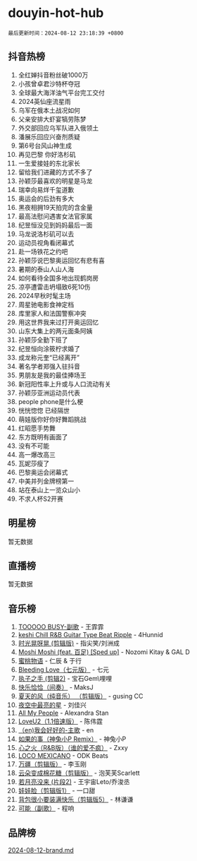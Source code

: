 # douyin-hot-hub

`最后更新时间：2024-08-12 23:18:39 +0800`

## 抖音热榜

1. 全红婵抖音粉丝破1000万
1. 小孩曾卓君沙特杯夺冠
1. 全球最大海洋油气平台完工交付
1. 2024英仙座流星雨
1. 乌军在俄本土战况如何
1. 父亲安排大虾宴犒劳陈梦
1. 外交部回应乌军队进入俄领土
1. 潘展乐回应兴奋剂质疑
1. 第6号台风山神生成
1. 再见巴黎 你好洛杉矶
1. 一生爱接娃的东北家长
1. 留给我们进藏的方式不多了
1. 孙颖莎最喜欢的明星是马龙
1. 瑞幸向易烊千玺道歉
1. 奥运会的后劲有多大
1. 黑夜相拥19天拍完的含金量
1. 最高法慰问遇害女法官家属
1. 纪昱恒没见到妈妈最后一面
1. 马龙说洛杉矶可以去
1. 运动员视角看闭幕式
1. 赴一场铁花之约吧
1. 孙颖莎说巴黎奥运回忆有悲有喜
1. 暑期的泰山人山人海
1. 如何看待全国多地出现鹤岗房
1. 凉亭遭雷击坍塌致6死10伤
1. 2024早秋时髦主场
1. 周星驰电影食神定档
1. 库里家人和法国警察冲突
1. 用这世界我来过打开奥运回忆
1. 山东大集上的两元面条阿姨
1. 孙颖莎全勤下班了
1. 纪昱恒向涂筱柠求婚了
1. 成龙称元奎“已经离开”
1. 著名学者郑强入驻抖音
1. 男朋友是我的最佳捧场王
1. 新冠阳性率上升或与人口流动有关
1. 孙颖莎亚洲运动员代表
1. people phone是什么梗
1. 恍恍惚惚 已经隔世
1. 萌娃版你好你好舞蹈挑战
1. 红昭愿手势舞
1. 东方既明有画面了
1. 没有不可能
1. 高一爆改高三
1. 瓦妮莎瘦了
1. 巴黎奥运会闭幕式
1. 中美并列金牌榜第一
1. 站在泰山上一览众山小
1. 不求人杯S2开赛

## 明星榜

暂无数据

## 直播榜

暂无数据

## 音乐榜

1. [TOOOOO BUSY-副歌](https://sf5-hl-cdn-tos.douyinstatic.com/obj/tos-cn-ve-2774/o0fmjGZetNDjSM5EimFs2QlzBg30YgByJMRQrC) - 王霏霏
1. [keshi Chill R&B Guitar Type Beat Ripple](https://sf5-hl-cdn-tos.douyinstatic.com/obj/tos-cn-ve-2774/okQIfmitAB3HpgZQo0YCEFEACcDhQngn0fkFIC) - 4Hunnid
1. [时光晃呀晃 (剪辑版)](https://sf3-cdn-tos.douyinstatic.com/obj/tos-cn-ve-2774/o8ACeQem3gwI1x3GIYGAfKG0LJebKFRJDwRwyW) - 指尖笑/刘洲成
1. [Moshi Moshi (feat. 百足) [Sped up]](https://sf5-hl-cdn-tos.douyinstatic.com/obj/tos-cn-ve-2774/ocCPFQcXJLeroaIdQLIGAoeeYM3OAUYGDguHXz) - Nozomi Kitay & GAL D
1. [蜜桃物语](https://sf5-hl-cdn-tos.douyinstatic.com/obj/tos-cn-ve-2774/oIhOSCZtIACtYU4XQkngiW9kCBfVD1Fz9IYeqL) - 仁辰 & 于行
1. [Bleeding Love（七元版）](https://sf6-cdn-tos.douyinstatic.com/obj/tos-cn-ve-2774/oEgC9eZFHQ1MfSRnrfkzFp8AayDWqAQMABBgUs) - 七元
1. [执子之手 (剪辑2)](https://sf5-hl-cdn-tos.douyinstatic.com/obj/tos-cn-ve-2774/oUoZLQjCc31XzqsBnBQUNgeKtYPBcgbFDwtfcu) - 宝石Gem\哩哩
1. [快乐恰恰（间奏）](https://sf5-hl-cdn-tos.douyinstatic.com/obj/tos-cn-ve-2774/oMesum3HvWQXJxuMFeVYzf54o2QzH5aEBPOCAn) - MaksJ
1. [夏天的风（纯音乐） （剪辑版）](https://sf5-hl-cdn-tos.douyinstatic.com/obj/tos-cn-ve-2774/oUzLjBZZFQAoNRmGokEeD5zfQCObp6UeFAnTa6) - gusing CC
1. [夜空中最亮的星](https://sf5-hl-cdn-tos.douyinstatic.com/obj/tos-cn-ve-2774/o4IfgGwqqnFeXEMGaS8JBzJAdayAaCeoxqbjCD) - 刘佳兴
1. [All My People](https://sf5-hl-cdn-tos.douyinstatic.com/obj/tos-cn-ve-2774/c7773e6b7c3f4bd9b26cd85b0cfa4eff) - Alexandra Stan
1. [LoveU2（1.1倍速版）](https://sf5-hl-cdn-tos.douyinstatic.com/obj/tos-cn-ve-2774/oQMeDffLaEmgMwgCOEMAFCI6INzoFPgWdD0rsa) - 陈伟霆
1. [（en)我会好好的-主歌](https://sf5-hl-cdn-tos.douyinstatic.com/obj/tos-cn-ve-2774/oUrYpIdrvCbA8m8yAZjbMWjUkL6tiinWMkBTs) - en
1. [如果的事（神兔小P Remix）](https://sf5-hl-cdn-tos.douyinstatic.com/obj/tos-cn-ve-2774/okHtAffz3g4ZB0BMQn9iC9BC6AciI3xCmgQTqt) - 神兔小P
1. [心之火（R&B版）（谁的爱不疯）](https://sf5-hl-cdn-tos.douyinstatic.com/obj/tos-cn-ve-2774/okemkEDaIBBE3OosftCgMxlFkLQZRw37t36ZQv) - Zxxy
1. [LOCO MEXICANO](https://sf5-hl-cdn-tos.douyinstatic.com/obj/tos-cn-ve-2774/owxVoxJorA4ILBfsMAjU6t7O1xW9w0tS7EYzh6) - ODK Beats
1. [万疆（剪辑版）](https://sf5-hl-cdn-tos.douyinstatic.com/obj/tos-cn-ve-2774/ooG7oVgFlDTelKCjCsTTobQvbdtj1BBQXnfZd8) - 李玉刚
1. [云朵变成棉花糖（剪辑版）](https://sf3-cdn-tos.douyinstatic.com/obj/tos-cn-ve-2774/o8LC84GQLALFfXeyJmh8KE61byVQYMMeAZLfEI) - 泡芙芙Scarlett
1. [若月亮没来 (片段2)](https://sf5-hl-cdn-tos.douyinstatic.com/obj/tos-cn-ve-2774/ocQavLLjkCOeDxGyYeIMGgNAIwJ0QXE1Ve3Fzv) - 王宇宙Leto/乔浚丞
1. [娃娃脸（剪辑版1）](https://sf5-hl-cdn-tos.douyinstatic.com/obj/tos-cn-ve-2774/oIimSCgQoNUePTAZ1Ba7TeADY4KetGYsVFeaaB) - 一口甜
1. [背包很小要装满快乐（剪辑版5）](https://sf5-hl-cdn-tos.douyinstatic.com/obj/tos-cn-ve-2774/oUqSJIiBjw2pxsBAiQRmkbZGJrlGCMBPpIW90) - 林谦谦
1. [可能（副歌）](https://sf5-hl-cdn-tos.douyinstatic.com/obj/tos-cn-ve-2774/cde1731888894259b333569393c2fb51) - 程响

## 品牌榜

[2024-08-12-brand.md](2024-08-12-brand.md)
